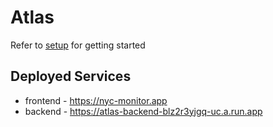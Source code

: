 # Atlas

Refer to [setup](./docs/setup.md) for getting started

## Deployed Services
- frontend - https://nyc-monitor.app
- backend - https://atlas-backend-blz2r3yjgq-uc.a.run.app